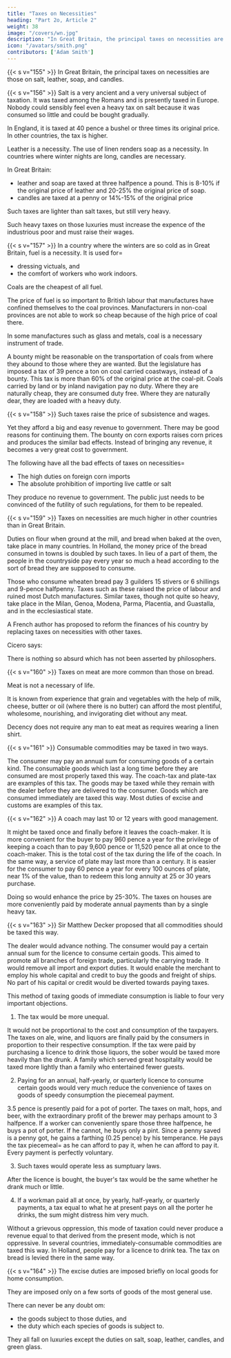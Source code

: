 ```yaml
---
title: "Taxes on Necessities"
heading: "Part 2o, Article 2"
weight: 38
image: "/covers/wn.jpg"
description: "In Great Britain, the principal taxes on necessities are those on salt, leather, soap, and candles"
icon: "/avatars/smith.png"
contributors: ['Adam Smith']
---
```




{{< s v="155" >}} In Great Britain, the principal taxes on necessities are those on salt, leather, soap, and candles.

{{< s v="156" >}} Salt is a very ancient and a very universal subject of taxation. It was taxed among the Romans and is presently taxed in Europe. Nobody could sensibly feel even a heavy tax on salt because it was consumed so little and could be bought gradually.

In England, it is taxed at 40 pence a bushel or three times its original price. In other countries, the tax is higher.

Leather is a necessity.
The use of linen renders soap as a necessity.
In countries where winter nights are long, candles are necessary.

In Great Britain:
- leather and soap are taxed at three halfpence a pound. This is 8-10% if the original price of leather and 20-25% the original price of soap.
- candles are taxed at a penny or 14%-15% of the original price

Such taxes are lighter than salt taxes, but still very heavy.

Such heavy taxes on those luxuries must increase the expence of the industrious poor and must raise their wages.

{{< s v="157" >}} In a country where the winters are so cold as in Great Britain, fuel is a necessity. It is used for= 
- dressing victuals, and
- the comfort of workers who work indoors.

Coals are the cheapest of all fuel.

The price of fuel is so important to British labour that manufactures have confined themselves to the coal provinces.
Manufacturers in non-coal provinces are not able to work so cheap because of the high price of coal there.

In some manufactures such as glass and metals, coal is a necessary instrument of trade.

A bounty might be reasonable on the transportation of coals from where they abound to those where they are wanted.
But the legislature has imposed a tax of 39 pence a ton on coal carried coastways, instead of a bounty.
This tax is more than 60% of the original price at the coal-pit.
Coals carried by land or by inland navigation pay no duty.
Where they are naturally cheap, they are consumed duty free.
Where they are naturally dear, they are loaded with a heavy duty.


{{< s v="158" >}} Such taxes raise the price of subsistence and wages.

Yet they afford a big and easy revenue to government.
There may be good reasons for continuing them.
The bounty on corn exports raises corn prices and produces the similar bad effects.
Instead of bringing any revenue, it becomes a very great cost to government.

The following have all the bad effects of taxes on necessities= 
- The high duties on foreign corn imports
- The absolute prohibition of importing live cattle or salt

They produce no revenue to government. The public just needs to be convinced of the futility of such regulations, for them to be repealed.


{{< s v="159" >}} Taxes on necessities are much higher in other countries than in Great Britain.

Duties on flour when ground at the mill, and bread when baked at the oven, take place in many countries.
In Holland, the money price of the bread consumed in towns is doubled by such taxes.
In lieu of a part of them, the people in the countryside pay every year so much a head according to the sort of bread they are supposed to consume.

Those who consume wheaten bread pay 3 guilders 15 stivers or 6 shillings and 9-pence halfpenny.
Taxes such as these raised the price of labour and ruined most Dutch manufactures.
Similar taxes, though not quite so heavy, take place in the Milan, Genoa, Modena, Parma, Placentia, and Guastalla, and in the ecclesiastical state.

A French author has proposed to reform the finances of his country by replacing taxes on necessities with other taxes.

Cicero says:

There is nothing so absurd which has not been asserted by philosophers.


{{< s v="160" >}} Taxes on meat are more common than those on bread.

Meat is not a necessary of life.

It is known from experience that grain and vegetables with the help of milk, cheese, butter or oil (where there is no butter) can afford the most plentiful, wholesome, nourishing, and invigorating diet without any meat.

Decency does not require any man to eat meat as requires wearing a linen shirt.


{{< s v="161" >}} Consumable commodities may be taxed in two ways.

The consumer may pay an annual sum for consuming goods of a certain kind.
The consumable goods which last a long time before they are consumed are most properly taxed this way.
The coach-tax and plate-tax are examples of this tax.
The goods may be taxed while they remain with the dealer before they are delivered to the consumer.
Goods which are consumed immediately are taxed this way.
Most duties of excise and customs are examples of this tax.


{{< s v="162" >}} A coach may last 10 or 12 years with good management.

It might be taxed once and finally before it leaves the coach-maker.
It is more convenient for the buyer to pay 960 pence a year for the privilege of keeping a coach than to pay 9,600 pence or 11,520 pence all at once to the coach-maker.
This is the total cost of the tax during the life of the coach.
In the same way, a service of plate may last more than a century.
It is easier for the consumer to pay 60 pence a year for every 100 ounces of plate, near 1% of the value, than to redeem this long annuity at 25 or 30 years purchase.

Doing so would enhance the price by 25-30%.
The taxes on houses are more conveniently paid by moderate annual payments than by a single heavy tax.


{{< s v="163" >}} Sir Matthew Decker proposed that all commodities should be taxed this way.

The dealer would advance nothing.
The consumer would pay a certain annual sum for the licence to consume certain goods.
This aimed to promote all branches of foreign trade, particularly the carrying trade.
It would remove all import and export duties.
It would enable the merchant to employ his whole capital and credit to buy the goods and freight of ships.
    No part of his capital or credit would be diverted towards paying taxes.

This method of taxing goods of immediate consumption is liable to four very important objections.

1. The tax would be more unequal.

It would not be proportional to the cost and consumption of the taxpayers.
The taxes on ale, wine, and liquors are finally paid by the consumers in proportion to their respective consumption.
If the tax were paid by purchasing a licence to drink those liquors, the sober would be taxed more heavily than the drunk.
A family which served great hospitality would be taxed more lightly than a family who entertained fewer guests.

2. Paying for an annual, half-yearly, or quarterly licence to consume certain goods would very much reduce the convenience of taxes on goods of speedy consumption the piecemeal payment.

3.5 pence is presently paid for a pot of porter.
The taxes on malt, hops, and beer, with the extraordinary profit of the brewer may perhaps amount to 3 halfpence.
If a worker can conveniently spare those three halfpence, he buys a pot of porter.
If he cannot, he buys only a pint.
Since a penny saved is a penny got, he gains a farthing (0.25 pence) by his temperance.
He pays the tax piecemeal= 
    as he can afford to pay it,
    when he can afford to pay it.
Every payment is perfectly voluntary.

3. Such taxes would operate less as sumptuary laws.

After the licence is bought, the buyer's tax would be the same whether he drank much or little.

4. If a workman paid all at once, by yearly, half-yearly, or quarterly payments, a tax equal to what he at present pays on all the porter he drinks, the sum might distress him very much.

Without a grievous oppression, this mode of taxation could never produce a revenue equal to that derived from the present mode, which is not oppressive.
In several countries, immediately-consumable commodities are taxed this way.
In Holland, people pay for a licence to drink tea.
The tax on bread is levied there in the same way.


{{< s v="164" >}} The excise duties are imposed briefly on local goods for home consumption.

They are imposed only on a few sorts of goods of the most general use.

There can never be any doubt om:
- the goods subject to those duties, and
- the duty which each species of goods is subject to.

They all fall on luxuries except the duties on salt, soap, leather, candles, and green glass.
